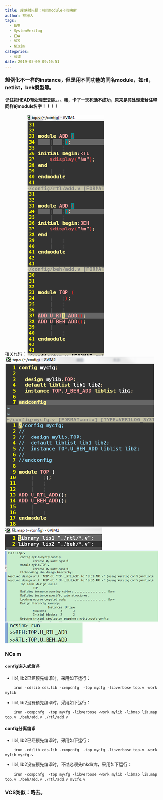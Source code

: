 ```yaml
---
title: 库映射问题：相同module不同映射
author: 神秘人
tags:
  - UVM
  - SystemVerilog
  - EDA
  - VCS
  - NCsim
categories:
  - 验证
date: 2019-05-09 09:40:51
---
```

### 想例化不一样的instance，但是用不同功能的同名module，如rtl，netlist，beh模型等。
#### 记住把HEAD预处理宏去除。。。嗨，卡了一天死活不成功，原来是预处理宏给注释同样的module名字！！！！

相关代码：
![rtl](库映射问题：相同module不同映射/rtl.png)
![cfg](库映射问题：相同module不同映射/cfg.png)
![libmap](库映射问题：相同module不同映射/libmap.png)
![compile](库映射问题：相同module不同映射/compile.png)
![run](库映射问题：相同module不同映射/run.png)

### NCsim
#### config嵌入式编译
* lib1,lib2已经预先编译时，采用如下运行：
```
	irun -cdslib cds.lib -compcnfg  -top mycfg -libverbose top.v -work mylib
```
* lib1,lib2没有预先编译时，采用如下运行：
```
	irun -compcnfg  -top mycfg -libverbose -work mylib -libmap lib.map top.v ./beh/add.v ./rtl/add.v
```


#### config分离编译
* lib1,lib2已经预先编译时，采用如下运行：
```
	irun -cdslib cds.lib -compcnfg  -top mycfg -libverbose top.v -work mylib mycfg.v
```
* lib1,lib2没有预先编译时，不过必须先mkdir库，采用如下运行：
```
	irun -compcnfg  -top mycfg -libverbose -work mylib -libmap lib.map top.v ./beh/add.v ./rtl/add.v mycfg.v
```
### VCS类似：略去。
